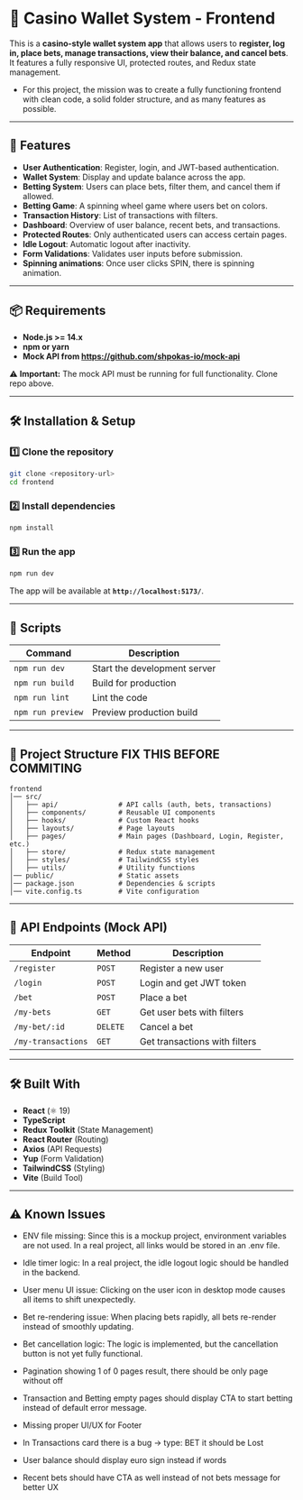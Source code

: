 # 🚀 Casino Wallet System - Frontend

This is a **casino-style wallet system app** that allows users to **register, log in, place bets, manage transactions, view their balance, and cancel bets**. It features a fully responsive UI, protected routes, and Redux state management.

- For this project, the mission was to create a fully functioning frontend with clean code, a solid folder structure, and as many features as possible.

---

## 📌 Features

- **User Authentication**: Register, login, and JWT-based authentication.
- **Wallet System**: Display and update balance across the app.
- **Betting System**: Users can place bets, filter them, and cancel them if allowed.
- **Betting Game**: A spinning wheel game where users bet on colors.
- **Transaction History**: List of transactions with filters.
- **Dashboard**: Overview of user balance, recent bets, and transactions.
- **Protected Routes**: Only authenticated users can access certain pages.
- **Idle Logout**: Automatic logout after inactivity.
- **Form Validations**: Validates user inputs before submission.
- **Spinning animations**: Once user clicks SPIN, there is spinning animation.

---

## 📦 Requirements

- **Node.js >= 14.x**
- **npm or yarn**
- **Mock API from https://github.com/shpokas-io/mock-api**

⚠️ **Important:** The mock API must be running for full functionality. Clone repo above.

---

## 🛠️ Installation & Setup

### 1️⃣ Clone the repository

```bash
git clone <repository-url>
cd frontend
```

### 2️⃣ Install dependencies

```bash
npm install
```

### 3️⃣ Run the app

```bash
npm run dev
```

The app will be available at **`http://localhost:5173/`**.

---

## 🔧 Scripts

| Command           | Description                  |
| ----------------- | ---------------------------- |
| `npm run dev`     | Start the development server |
| `npm run build`   | Build for production         |
| `npm run lint`    | Lint the code                |
| `npm run preview` | Preview production build     |

---

## 📂 Project Structure FIX THIS BEFORE COMMITING

```
frontend
│── src/
│   ├── api/               # API calls (auth, bets, transactions)
│   ├── components/        # Reusable UI components
│   ├── hooks/             # Custom React hooks
│   ├── layouts/           # Page layouts
│   ├── pages/             # Main pages (Dashboard, Login, Register, etc.)
│   ├── store/             # Redux state management
│   ├── styles/            # TailwindCSS styles
│   ├── utils/             # Utility functions
│── public/                # Static assets
│── package.json           # Dependencies & scripts
│── vite.config.ts         # Vite configuration
```

---

## 🔗 API Endpoints (Mock API)

| Endpoint           | Method   | Description                   |
| ------------------ | -------- | ----------------------------- |
| `/register`        | `POST`   | Register a new user           |
| `/login`           | `POST`   | Login and get JWT token       |
| `/bet`             | `POST`   | Place a bet                   |
| `/my-bets`         | `GET`    | Get user bets with filters    |
| `/my-bet/:id`      | `DELETE` | Cancel a bet                  |
| `/my-transactions` | `GET`    | Get transactions with filters |

---

## 🛠 Built With

- **React** (⚛️ 19)
- **TypeScript**
- **Redux Toolkit** (State Management)
- **React Router** (Routing)
- **Axios** (API Requests)
- **Yup** (Form Validation)
- **TailwindCSS** (Styling)
- **Vite** (Build Tool)

---

## ⚠️ Known Issues

- ENV file missing: Since this is a mockup project, environment variables are not used. In a real project, all links would be stored in an .env file.

- Idle timer logic: In a real project, the idle logout logic should be handled in the backend.

- User menu UI issue: Clicking on the user icon in desktop mode causes all items to shift unexpectedly.

- Bet re-rendering issue: When placing bets rapidly, all bets re-render instead of smoothly updating.

- Bet cancellation logic: The logic is implemented, but the cancellation button is not yet fully functional.

- Pagination showing 1 of 0 pages result, there should be only page without off

- Transaction and Betting empty pages should display CTA to start betting instead of default error message.

- Missing proper UI/UX for Footer

- In Transactions card there is a bug -> type: BET it should be Lost

- User balance should display euro sign instead if words

- Recent bets should have CTA as well instead of not bets message for better UX
